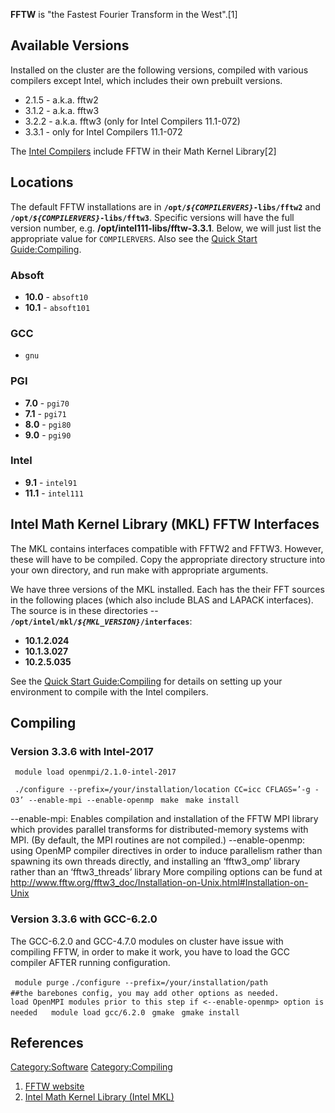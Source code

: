 **FFTW** is "the Fastest Fourier Transform in the West".\[1\]

## Available Versions

Installed on the cluster are the following versions, compiled with
various compilers except Intel, which includes their own prebuilt
versions.

  - 2.1.5 - a.k.a. fftw2
  - 3.1.2 - a.k.a. fftw3
  - 3.2.2 - a.k.a. fftw3 (only for Intel Compilers 11.1-072)
  - 3.3.1 - only for Intel Compilers 11.1-072

The [Intel Compilers](Compiler:Intel_Cluster_Studio "wikilink") include
FFTW in their Math Kernel Library\[2\]

## Locations

The default FFTW installations are in
**`/opt/`<i>`${COMPILERVERS}`</i>`-libs/fftw2`** and
**`/opt/`<i>`${COMPILERVERS}`</i>`-libs/fftw3`**. Specific versions will
have the full version number, e.g. **/opt/intel111-libs/fftw-3.3.1**.
Below, we will just list the appropriate value for `COMPILERVERS`. Also
see the [Quick Start
Guide:Compiling](Quick_Start_Guide:Compiling "wikilink").

### Absoft

  - **10.0** - `absoft10`
  - **10.1** - `absoft101`

### GCC

  - `gnu`

### PGI

  - **7.0** - `pgi70`
  - **7.1** - `pgi71`
  - **8.0** - `pgi80`
  - **9.0** - `pgi90`

### Intel

  - **9.1** - `intel91`
  - **11.1** - `intel111`

## Intel Math Kernel Library (MKL) FFTW Interfaces

The MKL contains interfaces compatible with FFTW2 and FFTW3. However,
these will have to be compiled. Copy the appropriate directory structure
into your own directory, and run make with appropriate arguments.

We have three versions of the MKL installed. Each has the their FFT
sources in the following places (which also include BLAS and LAPACK
interfaces). The source is in these directories --
**`/opt/intel/mkl/`<i>`${MKL_VERSION}`</i>`/interfaces`**:

  - **10.1.2.024**
  - **10.1.3.027**
  - **10.2.5.035**

See the [Quick Start
Guide:Compiling](Quick_Start_Guide:Compiling "wikilink") for details on
setting up your environment to compile with the Intel
compilers.

## Compiling

### Version 3.3.6 with Intel-2017

` module load openmpi/2.1.0-intel-2017`

` ./configure --prefix=/your/installation/location CC=icc CFLAGS=’-g -O3’ --enable-mpi --enable-openmp`
` make`
` make install`

\--enable-mpi: Enables compilation and installation of the FFTW MPI
library which provides parallel transforms for distributed-memory
systems with MPI. (By default, the MPI routines are not compiled.)
\--enable-openmp: using OpenMP compiler directives in order to induce
parallelism rather than spawning its own threads directly, and
installing an ‘fftw3_omp’ library rather than an ‘fftw3_threads’
library
More compiling options can be fund at
<http://www.fftw.org/fftw3_doc/Installation-on-Unix.html#Installation-on-Unix>

### Version 3.3.6 with GCC-6.2.0

The GCC-6.2.0 and GCC-4.7.0 modules on cluster have issue with compiling
FFTW, in order to make it work, you have to load the GCC compiler AFTER
running
configuration.

` module purge`
` ./configure --prefix=/your/installation/path        ##the barebones config, you may add other options as needed. `
`                                                       load OpenMPI modules prior to this step if <--enable-openmp> option is needed`
` `
` module load gcc/6.2.0`
` gmake`
` gmake install`

## References

<references/>

[Category:Software](Category:Software "wikilink")
[Category:Compiling](Category:Compiling "wikilink")

1.  [FFTW website](http://www.fftw.org/)
2.  [Intel Math Kernel Library (Intel MKL)](http://software.intel.com/en-us/intel-mkl/)
